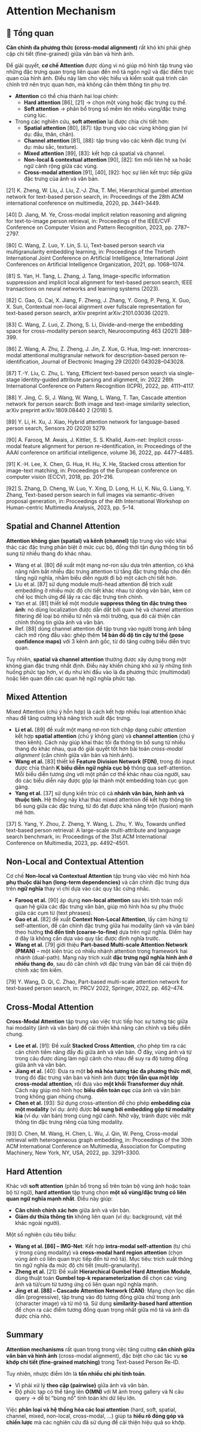 # Attention Mechanism

## 🧾 Tổng quan
**Căn chỉnh đa phương thức (cross-modal alignment)** rất khó khi phải ghép cặp chi tiết (fine-grained) giữa văn bản và hình ảnh.

Để giải quyết, **cơ chế Attention** được dùng vì nó giúp mô hình tập trung vào những đặc trưng quan trọng liên quan đến mô tả ngôn ngữ và đặc điểm trực quan của hình ảnh. Điều này làm cho việc hiểu và kiểm soát quá trình căn chỉnh trở nên trực quan hơn, mà không cần thêm thông tin phụ trợ.

- **Attention** có thể chia thành hai loại chính:
    - **Hard attention** [86], [21] → chọn một vùng hoặc đặc trưng cụ thể.
    - **Soft attention** → phân bổ trọng số mềm lên nhiều vùng/đặc trưng cùng lúc.
- Trong các nghiên cứu, **soft attention** lại được chia chi tiết hơn:
    - **Spatial attention** [80], [87]: tập trung vào các vùng không gian (ví dụ: đầu, thân, chân).
    - **Channel attention** [81], [88]: tập trung vào các kênh đặc trưng (ví dụ: màu sắc, texture).
    - **Mixed attention** [89], [83]: kết hợp cả spatial và channel.
    - **Non-local & contextual attention** [90], [82]: tìm mối liên hệ xa hoặc ngữ cảnh rộng giữa các vùng.
    - **Cross-modal attention** [91], [40], [92]: học sự liên kết trực tiếp giữa đặc trưng của ảnh và văn bản.

[21] K. Zheng, W. Liu, J. Liu, Z.-J. Zha, T. Mei, Hierarchical gumbel attention network for text-based person search, in: Proceedings of the 28th ACM international conference on multimedia, 2020, pp. 3441–3449.

[40] D. Jiang, M. Ye, Cross-modal implicit relation reasoning and aligning for text-to-image person retrieval, in: Proceedings of the IEEE/CVF Conference on Computer Vision and Pattern Recognition, 2023, pp. 2787–2797.

[80] C. Wang, Z. Luo, Y. Lin, S. Li, Text-based person search via multigranularity embedding learning, in: Proceedings of the Thirtieth International Joint Conference on Artificial Intelligence, International Joint Conferences on Artificial Intelligence Organization, 2021, pp. 1068–1074.

[81] S. Yan, H. Tang, L. Zhang, J. Tang, Image-specific information suppression and implicit local alignment for text-based person search, IEEE transactions on neural networks and learning systems (2023).

[82] C. Gao, G. Cai, X. Jiang, F. Zheng, J. Zhang, Y. Gong, P. Peng, X. Guo, X. Sun, Contextual non-local alignment over fullscale representation for text-based person search, arXiv preprint arXiv:2101.03036 (2021).

[83] C. Wang, Z. Luo, Z. Zhong, S. Li, Divide-and-merge the embedding space for cross-modality person search, Neurocomputing 463 (2021) 388–399.

[86] Z. Wang, A. Zhu, Z. Zheng, J. Jin, Z. Xue, G. Hua, Img-net: innercross-modal attentional multigranular network for description-based person re-identification, Journal of Electronic Imaging 29 (2020) 043028–043028.

[87] T.-Y. Liu, C. Zhu, L. Yang, Efficient text-based person search via single-stage identity-guided attribute parsing and alignment, in: 2022 26th International Conference on Pattern Recognition (ICPR), 2022, pp. 4111–4117.

[88] Y. Jing, C. Si, J. Wang, W. Wang, L. Wang, T. Tan, Cascade attention network for person search: Both image and text-image similarity selection, arXiv preprint arXiv:1809.08440 2 (2018) 5.

[89] Y. Li, H. Xu, J. Xiao, Hybrid attention network for language-based person search, Sensors 20 (2020) 5279.

[90] A. Farooq, M. Awais, J. Kittler, S. S. Khalid, Axm-net: Implicit cross-modal feature alignment for person re-identification, in: Proceedings of the AAAI conference on artificial intelligence, volume 36, 2022, pp. 4477–4485.

[91] K.-H. Lee, X. Chen, G. Hua, H. Hu, X. He, Stacked cross attention for image-text matching, in: Proceedings of the European conference on computer vision (ECCV), 2018, pp. 201–216.

[92] S. Zhang, D. Cheng, W. Luo, Y. Xing, D. Long, H. Li, K. Niu, G. Liang, Y. Zhang, Text-based person search in full images via semantic-driven proposal generation, in: Proceedings of the 4th International Workshop on Human-centric Multimedia Analysis, 2023, pp. 5–14.

## Spatial and Channel Attention
**Attention không gian (spatial) và kênh (channel)** tập trung vào việc khai thác các đặc trưng phân biệt ở mức cục bộ, đồng thời tận dụng thông tin bổ sung từ nhiều thang đo khác nhau.
- Wang et al. [80] đề xuất một mạng nơ-ron sâu dựa trên attention, có khả năng nắm bắt nhiều đặc trưng attention từ tầng đặc trưng thấp cho đến tầng ngữ nghĩa, nhằm biểu diễn người đi bộ một cách chi tiết hơn.
- Liu et al. [87] sử dụng module multi-head attention để trích xuất embedding ở nhiều mức độ chi tiết khác nhau từ dòng văn bản, kèm cơ chế lọc thích ứng để lấy ra các đặc trưng tinh chỉnh.
- Yan et al. [81] thiết kế một module **suppress thông tin đặc trưng theo ảnh**: nó dùng localization được dẫn dắt bởi quan hệ và channel attention filtering để loại bỏ nhiễu từ nền và môi trường, qua đó cải thiện căn chỉnh thông tin giữa ảnh và văn bản.
- Ref. [88] dùng channel attention để tập trung vào người trong ảnh bằng cách mở rộng đầu vào: ghép thêm **14 bản đồ độ tin cậy tư thế (pose confidence maps)** với 3 kênh ảnh gốc, từ đó tăng cường biểu diễn trực quan.

Tuy nhiên, **spatial và channel attention** thường được xây dựng trong một không gian đặc trưng nhất định. Điều này khiến chúng khó xử lý những tình huống phức tạp hơn, ví dụ như khi đầu vào là đa phương thức (multimodal) hoặc liên quan đến các quan hệ ngữ nghĩa phức tạp.

## Mixed Attention
Mixed Attention (chú ý hỗn hợp) là cách kết hợp nhiều loại attention khác nhau để tăng cường khả năng trích xuất đặc trưng.
- **Li et al.** [89] đề xuất một mạng nơ-ron tích chập dạng *cubic attention* kết hợp **spatial attention** (chú ý không gian) và **channel attention** (chú ý theo kênh). Cách này giúp khai thác tối đa thông tin bổ sung từ nhiều thang đo khác nhau, qua đó giải quyết tốt hơn bài toán *cross-modal alignment* (căn chỉnh giữa văn bản và hình ảnh).
- **Wang et al.** [83] thiết kế **Feature Division Network (FDN)**, trong đó input được chia thành **K biểu diễn ngữ nghĩa cục bộ** thông qua self-attention. Mỗi biểu diễn tương ứng với một phần cơ thể khác nhau của người, sau đó các biểu diễn này được gộp lại thành một embedding toàn cục gọn gàng.
- **Yang et al.** [37] sử dụng kiến trúc có cả **nhánh văn bản, hình ảnh và thuộc tính.** Hệ thống này khai thác mixed attention để kết hợp thông tin bổ sung giữa các đặc trưng, từ đó đạt được khả năng trộn (fusion) mạnh mẽ hơn.

[37] S. Yang, Y. Zhou, Z. Zheng, Y. Wang, L. Zhu, Y. Wu, Towards unified text-based person retrieval: A large-scale multi-attribute and language search benchmark, in: Proceedings of the 31st ACM International Conference on Multimedia, 2023, pp. 4492–4501.

## Non-Local and Contextual Attention
Cơ chế **Non-local và Contextual Attention** tập trung vào việc mô hình hóa **phụ thuộc dài hạn (long-term dependencies)** và căn chỉnh đặc trưng dựa trên **ngữ nghĩa** thay vì chỉ dựa vào các quy tắc cứng nhắc.
- **Farooq et al.** [90] áp dụng **non-local attention** sau khi tính toán mối quan hệ giữa các đặc trưng văn bản, giúp mô hình hóa sự phụ thuộc giữa các cụm từ (text phrases).
- **Gao et al.** [82] đề xuất **Context Non-Local Attention**, lấy cảm hứng từ self-attention, để căn chỉnh đặc trưng giữa hai modality (ảnh và văn bản) theo hướng **thô đến tinh (coarse-to-fine)** dựa trên ngữ nghĩa. Điểm hay ở đây là không cần dựa vào quy tắc được định nghĩa trước.
- **Wang et al.** [79] giới thiệu **Part-based Multi-scale Attention Network (PMAN)** – một kiến trúc có nhiều nhánh attention trong framework hai nhánh (dual-path). Mạng này trích xuất **đặc trưng ngữ nghĩa hình ảnh ở nhiều thang đo**, sau đó căn chỉnh với đặc trưng văn bản để cải thiện độ chính xác tìm kiếm.

[79] Y. Wang, D. Qi, C. Zhao, Part-based multi-scale attention network for text-based person search, in: PRCV 2022, Springer, 2022, pp. 462–474.

## Cross-Modal Attention
**Cross-Modal Attention** tập trung vào việc trực tiếp học sự tương tác giữa hai modality (ảnh và văn bản) để cải thiện khả năng căn chỉnh và biểu diễn chung.
- **Lee et al.** [91]: Đề xuất **Stacked Cross Attention**, cho phép tìm ra các căn chỉnh tiềm năng đầy đủ giữa ảnh và văn bản. Ở đây, vùng ảnh và từ trong câu được dùng làm ngữ cảnh cho nhau để suy ra độ tương đồng giữa ảnh và văn bản.
- **Jiang et al.** [40]: Đưa ra một **bộ mã hóa tương tác đa phương thức mới**, trong đó đặc trưng văn bản và hình ảnh được **trộn lẫn qua một lớp cross-modal attention**, rồi đưa vào **một khối Transformer duy nhất**. Cách này giúp mô hình học **biểu diễn toàn cục** của ảnh và văn bản trong không gian nhúng chung.
- **Chen et al.** [93]: Sử dụng cross-attention để cho phép **embedding của một modality** (ví dụ: ảnh) được **bổ sung bởi embedding gộp từ modality kia** (ví dụ: văn bản) trong cùng ngữ cảnh. Nhờ vậy, tránh được việc mất thông tin đặc trưng riêng của từng modality.

[93] D. Chen, M. Wang, H. Chen, L. Wu, J. Qin, W. Peng, Cross-modal retrieval with heterogeneous graph embedding, in: Proceedings of the 30th ACM International Conference on Multimedia, Association for Computing Machinery, New York, NY, USA, 2022, pp. 3291–3300.

## Hard Attention
Khác với **soft attention** (phân bổ trọng số trên toàn bộ vùng ảnh hoặc toàn bộ từ ngữ), **hard attention** tập trung chọn **một số vùng/đặc trưng có liên quan ngữ nghĩa mạnh nhất**. Điều này giúp:
- **Căn chỉnh chính xác hơn** giữa ảnh và văn bản.
- **Giảm dư thừa thông tin** không liên quan (ví dụ: background, vật thể khác ngoài người).

Một số nghiên cứu tiêu biểu:
- **Wang et al. [86] – IMG-Net**: Kết hợp **intra-modal self-attention** (tự chú ý trong cùng modality) và **cross-modal hard region attention** (chọn vùng ảnh có liên quan trực tiếp đến từ mô tả). Mục tiêu: trích xuất thông tin ngữ nghĩa đa mức độ chi tiết (multi-granularity).
- **Zheng et al.** [21]: Đề xuất **Hierarchical Gumbel Hard Attention Module**, dùng thuật toán **Gumbel top-k reparameterization** để chọn các vùng ảnh và từ/cụm từ tương ứng có liên quan ngữ nghĩa mạnh.
- **Jing et al. [88] – Cascade Attention Network (CAN)**: Mạng chọn lọc dần dần (progressive), tập trung vào độ tương đồng giữa chữ trong ảnh (character image) và từ mô tả. Sử dụng **similarity-based hard attention** để chọn ra các điểm tương đồng quan trọng nhất giữa mô tả và ảnh đã được chia nhỏ.

## Summary
**Attention mechanisms** rất quan trọng trong việc tăng cường **căn chỉnh giữa văn bản và hình ảnh** (cross-modal alignment), đặc biệt cho các tác vụ **so khớp chi tiết (fine-grained matching)** trong Text-based Person Re-ID.

Tuy nhiên, nhược điểm lớn là **tốn nhiều chi phí tính toán**.
- Vì phải xử lý **theo cặp (pairwise)** giữa ảnh và văn bản.
- Độ phức tạp có thể tăng lên **O(MN)** với M ảnh trong gallery và N câu query → dễ bị “bùng nổ” tính toán khi dữ liệu lớn.

Việc **phân loại và hệ thống hóa các loại attention** (hard, soft, spatial, channel, mixed, non-local, cross-modal, …) giúp ta **hiểu rõ đóng góp và chiến lược** mà các nghiên cứu đã sử dụng để cải thiện hiệu quả so khớp.